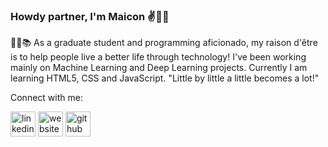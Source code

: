 ### Howdy partner, I'm Maicon ✌️:man_technologist:

:scientist::books: As a graduate student and programming aficionado, my raison d'être is to help people live a better life through technology! I've been working mainly on Machine Learning and Deep Learning projects. Currently I am learning HTML5, CSS and JavaScript. "Little by little a little becomes a lot!"  

Connect with me:

[<img src='https://cdn.jsdelivr.net/npm/simple-icons@3.0.1/icons/linkedin.svg' alt='linkedin' height='40'>](https://www.linkedin.com/in/maiconr/)  [<img src='https://cdn.jsdelivr.net/npm/simple-icons@3.0.1/icons/icloud.svg' alt='website' height='40'>](https://maiconrodrigues.net/)  [<img src='https://cdn.jsdelivr.net/npm/simple-icons@3.0.1/icons/github.svg' alt='github' height='40'>](https://polymathing.github.io/Maicon_Portfolio/)  
